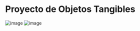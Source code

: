 # Proyecto de Objetos Tangibles


![image](https://user-images.githubusercontent.com/32781770/203506147-66debc3a-eebf-4793-b331-c3fb4476cb51.png)
![image](https://user-images.githubusercontent.com/32781770/203506207-f235019c-7a04-4450-bd5c-a6a7461d4340.png)
